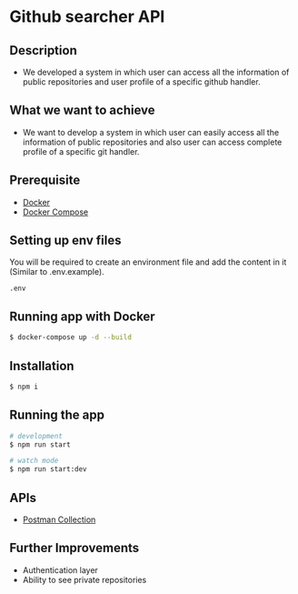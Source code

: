 <p align="center">
  <h1>Github searcher API</h1>
</p>

## Description

- We developed a system in which user can access all the information of public repositories and user profile of a specific github handler.

## What we want to achieve

- We want to develop a system in which user can easily access all the information of public repositories and also user can access complete profile of a specific git handler.

## Prerequisite

- [Docker](https://www.docker.com/)
- [Docker Compose](https://docs.docker.com/compose/)

## Setting up env files

You will be required to create an environment file and add the content in it (Similar to .env.example).

```
.env
```

## Running app with Docker

```bash
$ docker-compose up -d --build
```

## Installation

```bash
$ npm i
```

## Running the app

```bash
# development
$ npm run start

# watch mode
$ npm run start:dev
```

## APIs

- [Postman Collection](https://www.postman.com/collections/e8835d5b8ee1349e1dcc)

## Further Improvements

- Authentication layer
- Ability to see private repositories
